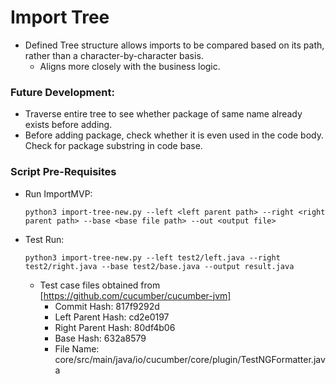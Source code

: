 # Import Tree

* Defined Tree structure allows imports to be compared based on its path, rather than a character-by-character basis. 
    * Aligns more closely with the business logic. 


### Future Development:
* Traverse entire tree to see whether package of same name already exists before adding.
* Before adding package, check whether it is even used in the code body. Check for package substring in code base. 

### Script Pre-Requisites

* Run ImportMVP:

    `python3 import-tree-new.py --left <left parent path> --right <right parent path> --base <base file path> --out <output file>`

* Test Run:

    `python3 import-tree-new.py --left test2/left.java --right test2/right.java --base test2/base.java --output result.java`

    * Test case files obtained from [https://github.com/cucumber/cucumber-jvm]
        * Commit Hash: 817f9292d
        * Left Parent Hash: cd2e0197
        * Right Parent Hash: 80df4b06
        * Base Hash: 632a8579
        * File Name: core/src/main/java/io/cucumber/core/plugin/TestNGFormatter.java

